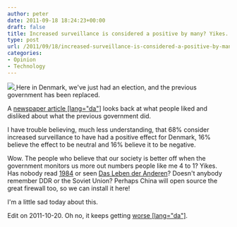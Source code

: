 ```yaml
---
author: peter
date: 2011-09-18 18:24:23+00:00
draft: false
title: Increased surveillance is considered a positive by many? Yikes...
type: post
url: /2011/09/18/increased-surveillance-is-considered-a-positive-by-many-yikes/
categories:
- Opinion
- Technology
---
```


[![](http://www.morch.com/wp-content/uploads/2011/09/1984.jpeg)
](http://www.morch.com/wp-content/uploads/2011/09/1984.jpeg)Here in Denmark, we've just had an election, and the previous government has been replaced.

A [newspaper article [lang="da"]](http://sondagsavisen.dk/2011/37/her-er-danskernes-dom-over-vk.aspx) looks back at what people liked and disliked about what the previous government did.

I have trouble believing, much less understanding, that 68% consider increased surveillance to have had a positive effect for Denmark, 16% believe the effect to be neutral and 16% believe it to be negative.

Wow. The people who believe that our society is better off when the government monitors us more out numbers people like me 4 to 1? Yikes. Has nobody read [1984](http://gutenberg.net.au/ebooks01/0100021.txt) or seen [Das Leben der Anderen](http://www.imdb.com/title/tt0405094/synopsis)? Doesn't anybody remember DDR or the Soviet Union? Perhaps China will open source the great firewall too, so we can install it here!

I'm a little sad today about this.

Edit on 2011-10-20. Oh no, it keeps getting [worse [lang="da"]](http://politiken.dk/indland/ECE1426363/vi-elsker-overvaagning---pet-jubler/).
